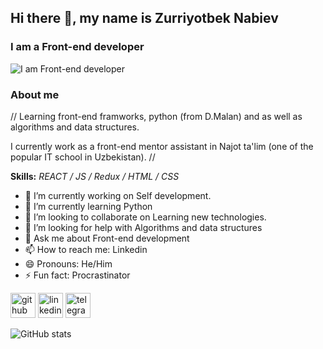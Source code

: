 ## Hi there 👋, my name is Zurriyotbek Nabiev
### I am a Front-end developer
![I am Front-end developer](https://scontent.ftas5-1.fna.fbcdn.net/v/t39.30808-6/215012307_967782890654660_8451498856442332788_n.jpg?_nc_cat=107&ccb=1-7&_nc_sid=09cbfe&_nc_ohc=gk1W1UnZIOgAX8sLdvD&_nc_ht=scontent.ftas5-1.fna&oh=00_AT8MM-dVEAMTP7tRestHInQzvMpiGlarKiLthYTvlVutKg&oe=6348A455)

### About me
// Learning front-end framworks, python (from D.Malan) and as well as algorithms and data structures.

I currently work as a front-end mentor assistant in Najot ta'lim (one of the popular IT school in Uzbekistan). //


**Skills:** 
_REACT / JS / Redux / HTML / CSS_

- 🔭 I’m currently working on Self development. 
- 🌱 I’m currently learning Python  
- 👯 I’m looking to collaborate on Learning new technologies. 
- 🤔 I’m looking for help with Algorithms and data structures 
- 💬 Ask me about Front-end development 
- 📫 How to reach me: Linkedin 
- 😄 Pronouns: He/Him 
- ⚡ Fun fact: Procrastinator 


[<img src='https://cdn.jsdelivr.net/npm/simple-icons@3.0.1/icons/github.svg' alt='github' height='40'>](https://github.com/Zurriyotbek)  [<img src='https://cdn.jsdelivr.net/npm/simple-icons@3.0.1/icons/linkedin.svg' alt='linkedin' height='40'>](https://www.linkedin.com/in/https://www.linkedin.com/in/zurriyotbek-nabiev-5a102820a//)  [<img src='https://cdn.jsdelivr.net/npm/simple-icons@3.0.1/icons/telegram.svg' alt='telegram' height='40'>](https://t.me/zurriyotbeknabiev)  

![GitHub stats](https://github-readme-stats.vercel.app/api?username=Zurriyotbek&show_icons=true)  




